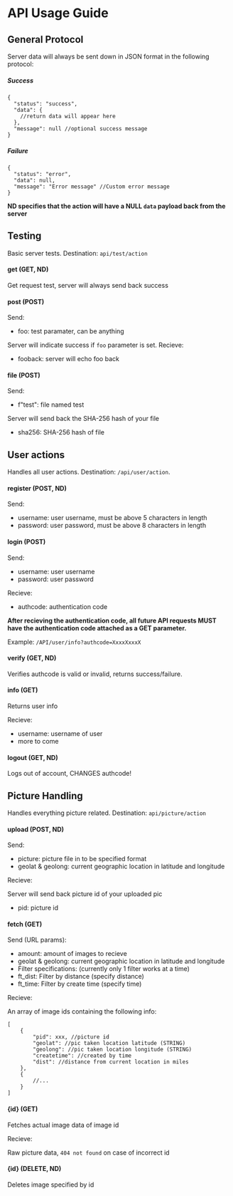 # API Usage Guide

## General Protocol
Server data will always be sent down in JSON format in the following protocol:

##### Success

```
{
  "status": "success",
  "data": {
    //return data will appear here
  },
  "message": null //optional success message
}
```

##### Failure

```
{
  "status": "error",
  "data": null,
  "message": "Error message" //Custom error message
}
```

**ND specifies that the action will have a NULL `data` payload back from the server**

## Testing

Basic server tests. Destination: `api/test/action`

#### get (GET, ND)

Get request test, server will always send back success

#### post (POST)

Send:
+ foo: test paramater, can be anything

Server will indicate success if `foo` parameter is set. Recieve:
+ fooback: server will echo foo back

#### file (POST)
Send:
+ f"test": file named test

Server will send back the SHA-256 hash of your file
+ sha256: SHA-256 hash of file

## User actions

Handles all user actions. Destination: `/api/user/action`.

#### register (POST, ND)

Send:

+ username: user username, must be above 5 characters in length
+ password: user password, must be above 8 characters in length

#### login (POST)

Send:
+ username: user username
+ password: user password

Recieve:
+ authcode: authentication code

**After recieving the authentication code, all future API requests MUST have the authentication code attached as a GET parameter.**

Example: `/API/user/info?authcode=XxxxXxxxX`

#### verify (GET, ND)

Verifies authcode is valid or invalid, returns success/failure.

#### info (GET)

Returns user info

Recieve:
+ username: username of user
+ more to come

#### logout (GET, ND)

Logs out of account, CHANGES authcode!

## Picture Handling

Handles everything picture related. Destination: `api/picture/action`

#### upload (POST, ND)

Send:
+ picture: picture file in to be specified format
+ geolat & geolong: current geographic location in latitude and longitude

Recieve:

Server will send back picture id of your uploaded pic
+ pid: picture id

#### fetch (GET)

Send (URL params):
+ amount: amount of images to recieve
+ geolat & geolong: current geographic location in latitude and longitude
+ Filter specifications: (currently only 1 filter works at a time)
 + ft_dist: Filter by distance (specify distance)
 + ft_time: Filter by create time (specify time)

Recieve:

An array of image ids containing the following info:
```
[
    {
        "pid": xxx, //picture id
        "geolat": //pic taken location latitude (STRING)
        "geolong": //pic taken location longitude (STRING)
        "createtime": //created by time
        "dist": //distance from current location in miles
    },
    {
        //...
    }
]
```

#### {id} (GET)

Fetches actual image data of image id

Recieve:

Raw picture data, `404 not found` on case of incorrect id

#### {id} (DELETE, ND)

Deletes image specified by id

